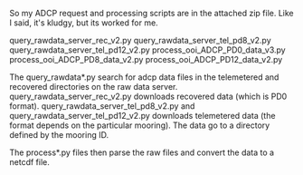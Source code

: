 So my ADCP request and processing scripts are in the attached zip file.  Like I said, it's kludgy, but its worked for me.

query_rawdata_server_rec_v2.py
query_rawdata_server_tel_pd8_v2.py
query_rawdata_server_tel_pd12_v2.py
process_ooi_ADCP_PD0_data_v3.py
process_ooi_ADCP_PD8_data_v2.py
process_ooi_ADCP_PD12_data_v2.py

The query_rawdata*.py search for adcp data files in the telemetered and recovered directories on the raw data server. query_rawdata_server_rec_v2.py downloads recovered data (which is PD0 format).  query_rawdata_server_tel_pd8_v2.py and query_rawdata_server_tel_pd12_v2.py downloads telemetered data (the format depends on the particular mooring).  The data go to a directory defined by the mooring ID.

The process*.py files then parse the raw files and convert the data to a netcdf file.
